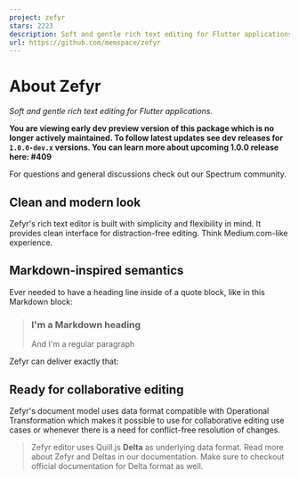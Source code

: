```yaml
---
project: zefyr
stars: 2223
description: Soft and gentle rich text editing for Flutter applications.
url: https://github.com/memspace/zefyr
---
```


About Zefyr
===========

_Soft and gentle rich text editing for Flutter applications._

**You are viewing early dev preview version of this package which is no longer actively maintained. To follow latest updates see dev releases for `1.0.0-dev.x` versions. You can learn more about upcoming 1.0.0 release here: #409**

For questions and general discussions check out our Spectrum community.

Clean and modern look
---------------------

Zefyr's rich text editor is built with simplicity and flexibility in mind. It provides clean interface for distraction-free editing. Think Medium.com-like experience.

Markdown-inspired semantics
---------------------------

Ever needed to have a heading line inside of a quote block, like in this Markdown block:

> ### I'm a Markdown heading
> 
> And I'm a regular paragraph

Zefyr can deliver exactly that:

Ready for collaborative editing
-------------------------------

Zefyr's document model uses data format compatible with Operational Transformation which makes it possible to use for collaborative editing use cases or whenever there is a need for conflict-free resolution of changes.

> Zefyr editor uses Quill.js **Delta** as underlying data format. Read more about Zefyr and Deltas in our documentation. Make sure to checkout official documentation for Delta format as well.
